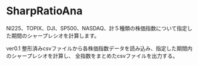# SharpRatioAna

NI225、TOPIX、DJI、SP500、NASDAQ、計５種類の株価指数について指定した期間のシャープレシオを計算します。

ver0.1  整形済みcsvファイルから各株価指数データを読み込み、指定した期間内のシャープレシオを計算し、
        全指数をまとめたcsvファイルを出力する。
